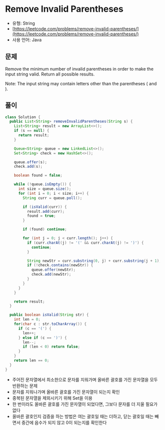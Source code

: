 Remove Invalid Parentheses
========

- 유형: String
- [https://leetcode.com/problems/remove-invalid-parentheses/](https://leetcode.com/problems/remove-invalid-parentheses/)
- 사용 언어: Java


## 문제

Remove the minimum number of invalid parentheses in order to make the input string valid. Return all possible results.

Note: The input string may contain letters other than the parentheses ( and ).

## 풀이

```java
class Solution {
  public List<String> removeInvalidParentheses(String s) {
    List<String> result = new ArrayList<>();
    if (s == null) {
      return result;
    }

    Queue<String> queue = new LinkedList<>();
    Set<String> check = new HashSet<>();

    queue.offer(s);
    check.add(s);

    boolean found = false;

    while (!queue.isEmpty()) {
      int size = queue.size();
      for (int i = 0; i < size; i++) {
        String curr = queue.poll();

        if (isValid(curr)) {
          result.add(curr);
          found = true;
        }

        if (found) continue;

        for (int j = 0; j < curr.length(); j++) {
          if (curr.charAt(j) != '(' && curr.charAt(j) != ')') {
            continue;
          }

          String newStr = curr.substring(0, j) + curr.substring(j + 1);
          if (!check.contains(newStr)) {
            queue.offer(newStr);
            check.add(newStr);
          }
        }
      }
    }

    return result;
  }

  public boolean isValid(String str) {
    int len = 0;
    for(char c : str.toCharArray()) {
      if (c == '(') {
        len++;
      } else if (c == ')') {
        len--;
        if (len < 0) return false;
      }
    }
    return len == 0;
  }
}
```

- 주어진 문자열에서 최소한으로 문자를 지워가며 올바른 괄호를 가진 문자열을 모두 반환하는 문제
- 문자를 지워나가며 올바른 괄호를 가진 문자열이 되는지 확인
- 중복된 문자열을 제외시키기 위해 Set을 이용
- 한 번이라도 올바른 괄호를 가진 문자열이 되었다면, 그보다 문자를 더 지울 필요가 없다
- 올바른 괄호인지 검증을 하는 방법은 여는 괄호일 때는 더하고, 닫는 괄호일 때는 빼면서 중간에 음수가 되지 않고 0이 되는지를 확인한다

